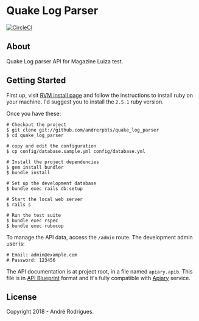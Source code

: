 # Quake Log Parser
[![CircleCI](https://circleci.com/gh/andrerpbts/quake_log_parser.svg?style=svg&circle-token=74a357d0cf55989c74cf142f907fd060ae48d1c1)](https://circleci.com/gh/andrerpbts/quake_log_parser)

## About

Quake Log parser API for Magazine Luiza test.

## Getting Started

First up, visit [RVM install page](https://rvm.io/rvm/install) and follow the instructions to install ruby on your machine. I'd suggest you to install the `2.5.1` ruby version.

Once you have these:

    # Checkout the project
    $ git clone git://github.com/andrerpbts/quake_log_parser
    $ cd quake_log_parser

    # copy and edit the configuration
    $ cp config/database.sample.yml config/database.yml

    # Install the project dependencies
    $ gem install bundler
    $ bundle install

    # Set up the development database
    $ bundle exec rails db:setup

    # Start the local web server
    $ rails s

    # Run the test suite
    $ bundle exec rspec
    $ bundle exec rubocop

To manage the API data, access the `/admin` route. The development admin user is:

    # Email: admin@example.com
    # Password: 123456

The API documentation is at project root, in a file named `apiary.apib`. This file is in [API Blueprint](https://apiblueprint.org/) format and
it's fully compatible with [Apiary](https://apiary.io) service.

## License

Copyright 2018 - André Rodrigues.
